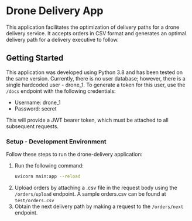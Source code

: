 # Drone Delivery App

This application facilitates the optimization of delivery paths for a drone delivery service. It accepts orders in CSV format and generates an optimal delivery path for a delivery executive to follow.

## Getting Started

This application was developed using Python 3.8 and has been tested on the same version. Currently, there is no user database; however, there is a single hardcoded user - drone_1. To generate a token for this user, use the `/docs` endpoint with the following credentials:
- Username: drone_1
- Password: secret

This will provide a JWT bearer token, which must be attached to all subsequent requests.

### Setup - Development Environment

Follow these steps to run the drone-delivery application:

1. Run the following command:
   ```bash
   uvicorn main:app --reload
   ```
2. Upload orders by attaching a .csv file in the request body using the `/orders/upload` endpoint. A sample orders.csv can be found at `test/orders.csv`
3. Obtain the next delivery path by making a request to the `/orders/next` endpoint.